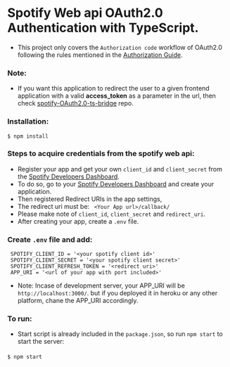 # Spotify Web api OAuth2.0 Authentication with TypeScript.
- This project only covers the ```Authorization code``` workflow of OAuth2.0 following the rules mentioned in the [Authorization Guide](https://developer.spotify.com/documentation/general/guides/authorization-guide/).
### Note:
- If you want this application to redirect the user to a given frontend application with a valid **access_token** as a parameter in the url, then check [spotify-OAuth2.0-ts-bridge](https://github.com/MohanVaddi/spotify-OAuth2.0-ts-bridge) repo.

<!-- <p align='center'>
<img src='https://github.com/MohanVaddi/spotify-OAuth2.0-ts/blob/main/spotify_oauth2.0.gif' height='500px' width='500px'>
</p>
 -->

### Installation:
    $ npm install
    
### Steps to acquire credentials from the spotify web api:
- Register your app and get your own ```client_id``` and ```client_secret``` from the [Spotify Developers Dashboard](https://developer.spotify.com/dashboard/login).
- To do so, go to your [Spotify Developers Dashboard](https://developer.spotify.com/dashboard/login) and create your application.
- Then registered Redirect URIs in the app settings,
- The redirect uri must be:
``` <Your App url>/callback/```
- Please make note of ```client_id```, ```client_secret``` and ```redirect_uri```.
- After creating your app, create a ```.env``` file.

### Create ```.env``` file and add:
     SPOTIFY_CLIENT_ID = '<your spotify client id>'
     SPOTIFY_CLIENT_SECRET = '<your spotify client secret>'
     SPOTIFY_CLIENT_REFRESH_TOKEN = '<redirect uri>'
     APP_URI = '<url of your app with port included>'
- Note: Incase of development server, your APP_URI will be ```http://localhost:3000/```. but if you deployed it in heroku or any other platform, chane the APP_URI accordingly.

### To run:
- Start script is already included in the ```package.json```, so run ```npm start``` to start the server:
####
    $ npm start
